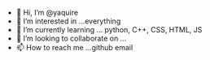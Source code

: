 - 👋 Hi, I’m @yaquire
- 👀 I’m interested in ...everything
- 🌱 I’m currently learning ... python, C++, CSS, HTML, JS
- 💞️ I’m looking to collaborate on ...
- 📫 How to reach me ...github email

<!---
yaquire/yaquire is a ✨ special ✨ repository because its `README.md` (this file) appears on your GitHub profile.
You can click the Preview link to take a look at your changes.
--->
